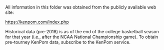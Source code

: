 All information in this folder was obtained from the publicly available web site:

https://kenpom.com/index.php

Historical data (pre-2018) is as of the end of the college basketball season for that year (i.e., after the NCAA National Championship game). To obtain pre-tourney KenPom data, subscribe to the KenPom service.
